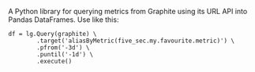 A Python library for querying metrics from Graphite using its URL API into Pandas DataFrames. Use like this:

```
df = lg.Query(graphite) \
        .target('aliasByMetric(five_sec.my.favourite.metric)') \
        .pfrom('-3d') \
        .puntil('-1d') \
        .execute()
```